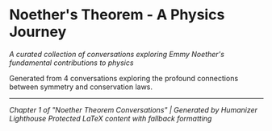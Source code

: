 # Noether's Theorem - A Physics Journey

<!-- LATEX_PROTECTION_START -->
<!-- This content contains protected LaTeX expressions -->
<!-- Enhanced LaTeX Plugin will process data-latex attributes -->


*A curated collection of conversations exploring Emmy Noether's fundamental contributions to physics*

Generated from 4 conversations exploring the profound connections between symmetry and conservation laws.


<!-- LATEX_PROTECTION_END -->

---
*Chapter 1 of "Noether Theorem Conversations" | Generated by Humanizer Lighthouse*
*Protected LaTeX content with fallback formatting*
